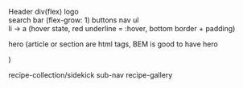 Header
div(flex)
logo  
 search bar (flex-grow: 1)
buttons
nav
ul  
 li -> a (hover state, red underline = :hover, bottom border + padding)

hero (article or section are html tags, BEM is good to have hero <section>)

recipe-collection/sidekick
sub-nav
recipe-gallery
